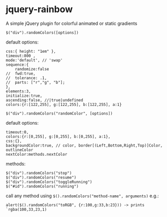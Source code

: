 # jquery-rainbow
A simple jQuery plugin for colorful animated or static gradients


`$("div").randomColors([options])`

default options:

	css:{ height: "1em" },
	timeout:800 ,
	mode:'default', // 'swap'
	sequence:{
		randomize:false
	//	fwd:true,
	//  tolerance: .1,
	//	parts: ["r","g", "b"];
	},
	elements:3,
	initialize:true,
	ascending:false, //|true|undefined
	colors:{r:[122,255], g:[122,255], b:[122,255], a:1}


`$("div").randomColors("randomColor", [options])`

default options:

	timeout:0,
	colors:{r:[0,255], g:[0,255], b:[0,255], a:1},
	css:{},
	backgroundColor:true, // color, border[(Left,Bottom,Right,Top)]Color, outlineColor
	nextColor:methods.nextColor

methods:

	$("div").randomColors("stop")
	$("div").randomColors("resume")
	$("div").randomColors("toggleRunning")
	$("#id").randomColors("running")

 call any method using `$().randomColors("method-name", arguments)` e.g.:
 
    alert($().randomColors("toRGB", {r:100,g:33,b:23})) -> prints `rgba(100,33,23,1)
